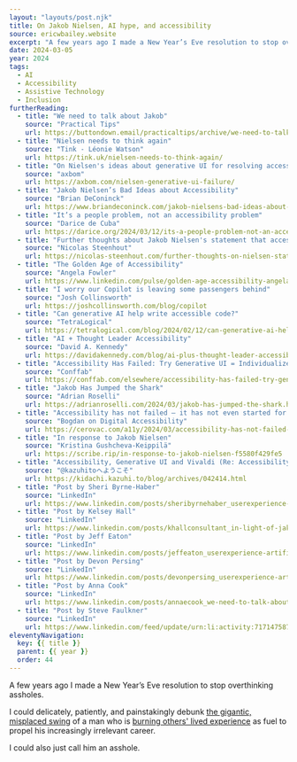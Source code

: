 ```yaml
---
layout: "layouts/post.njk"
title: On Jakob Nielsen, AI hype, and accessibility
source: ericwbailey.website
excerpt: "A few years ago I made a New Year’s Eve resolution to stop overthinking assholes"
date: 2024-03-05
year: 2024
tags:
  - AI
  - Accessibility
  - Assistive Technology
  - Inclusion
furtherReading:
  - title: "We need to talk about Jakob"
    source: "Practical Tips"
    url: https://buttondown.email/practicaltips/archive/we-need-to-talk-about-jakob/
  - title: "Nielsen needs to think again"
    source: "Tink - Léonie Watson"
    url: https://tink.uk/nielsen-needs-to-think-again/
  - title: "On Nielsen's ideas about generative UI for resolving accessibility"
    source: "axbom"
    url: https://axbom.com/nielsen-generative-ui-failure/
  - title: "Jakob Nielsen’s Bad Ideas about Accessibility"
    source: "Brian DeConinck"
    url: https://www.briandeconinck.com/jakob-nielsens-bad-ideas-about-accessibility/
  - title: "It’s a people problem, not an accessibility problem"
    source: "Darice de Cuba"
    url: https://darice.org/2024/03/12/its-a-people-problem-not-an-accessibility-problem/
  - title: "Further thoughts about Jakob Nielsen's statement that accessibility has failed"
    source: "Nicolas Steenhout"
    url: https://nicolas-steenhout.com/further-thoughts-on-nielsen-statement-about-accessibility/
  - title: "The Golden Age of Accessibility"
    source: "Angela Fowler"
    url: https://www.linkedin.com/pulse/golden-age-accessibility-angela-fowler-oalhc/
  - title: "I worry our Copilot is leaving some passengers behind"
    source: "Josh Collinsworth"
    url: https://joshcollinsworth.com/blog/copilot
  - title: "Can generative AI help write accessible code?"
    source: "TetraLogical"
    url: https://tetralogical.com/blog/2024/02/12/can-generative-ai-help-write-accessible-code/
  - title: "AI + Thought Leader Accessibility"
    source: "David A. Kennedy"
    url: https://davidakennedy.com/blog/ai-plus-thought-leader-accessibility/
  - title: "Accessibility Has Failed: Try Generative UI = Individualized UX"
    source: "Conffab"
    url: https://conffab.com/elsewhere/accessibility-has-failed-try-generative-ui-individualized-ux/
  - title: "Jakob Has Jumped the Shark"
    source: "Adrian Roselli"
    url: https://adrianroselli.com/2024/03/jakob-has-jumped-the-shark.html
  - title: "Accessibility has not failed – it has not even started for real"
    source: "Bogdan on Digital Accessibility"
    url: https://cerovac.com/a11y/2024/03/accessibility-has-not-failed-it-has-not-even-started-for-real/
  - title: "In response to Jakob Nielsen"
    source: "Kristina Gushcheva-Keippilä"
    url: https://scribe.rip/in-response-to-jakob-nielsen-f5580f429fe5
  - title: "Accessibility, Generative UI and Vivaldi (Re: Accessibility Has Failed: Try Generative UI = Individualized UX)"
    source: "@kazuhitoへようこそ"
    url: https://kidachi.kazuhi.to/blog/archives/042414.html
  - title: "Post by Sheri Byrne-Haber"
    source: "LinkedIn"
    url: https://www.linkedin.com/posts/sheribyrnehaber_userexperience-artificialintelligence-accessibility-activity-7169454946420011008-Ucee/
  - title: "Post by Kelsey Hall"
    source: "LinkedIn"
    url: https://www.linkedin.com/posts/khallconsultant_in-light-of-jakob-nielsens-fallacy-riddled-activity-7169685050794459137-X0Ns/
  - title: "Post by Jeff Eaton"
    source: "LinkedIn"
    url: https://www.linkedin.com/posts/jeffeaton_userexperience-artificialintelligence-accessibility-activity-7168993446999838721-Hc6k
  - title: "Post by Devon Persing"
    source: "LinkedIn"
    url: https://www.linkedin.com/posts/devonpersing_userexperience-artificialintelligence-accessibility-activity-7169103160257564672-nDMS
  - title: "Post by Anna Cook"
    source: "LinkedIn"
    url: https://www.linkedin.com/posts/annaecook_we-need-to-talk-about-jakob-activity-7170478771333001216-mWLq
  - title: "Post by Steve Faulkner"
    source: "LinkedIn"
    url: https://www.linkedin.com/feed/update/urn:li:activity:7171475871113945088
eleventyNavigation:
  key: {{ title }}
  parent: {{ year }}
  order: 44
---
```


A few years ago I made a New Year’s Eve resolution to stop overthinking assholes.

I could delicately, patiently, and painstakingly debunk [the gigantic, misplaced swing](https://web.archive.org/web/20240229233609/https://jakobnielsenphd.substack.com/p/accessibility-generative-ui) of a man who is [burning others' lived experience](https://tink.uk/nielsen-needs-to-think-again/) as fuel to propel his increasingly irrelevant career.

I could also just call him an asshole.
